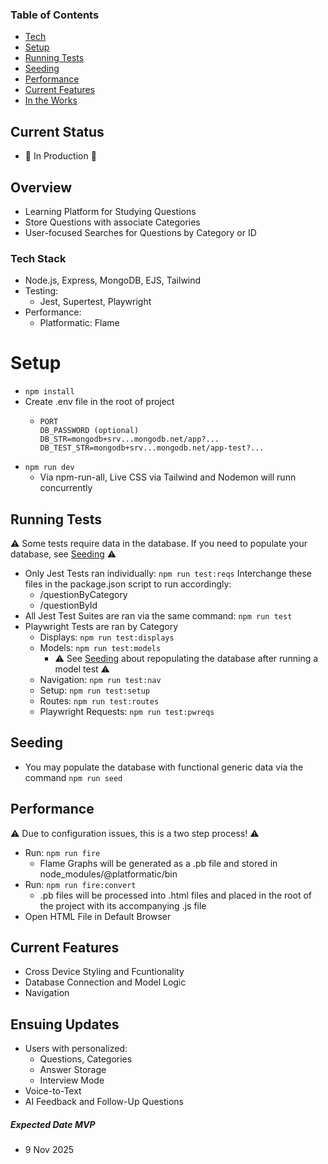 ### Table of Contents
- [Tech](#tech-stack)
- [Setup](#setup)
- [Running Tests](#running-tests)
- [Seeding](#seeding)
- [Performance](#performance)
- [Current Features](#current-features)
- [In the Works](#ensuing-updates)


## Current Status
- 🚫 In Production 🚫

## Overview
- Learning Platform for Studying Questions
- Store Questions with associate Categories
- User-focused Searches for Questions by Category or ID

### Tech Stack
- Node.js, Express, MongoDB, EJS, Tailwind
- Testing:
   * Jest, Supertest, Playwright
- Performance:
   * Platformatic: Flame

# Setup
- ```npm install```
- Create .env file in the root of project
   * ```
     PORT
     DB_PASSWORD (optional)
     DB_STR=mongodb+srv...mongodb.net/app?...
     DB_TEST_STR=mongodb+srv...mongodb.net/app-test?...
     ```
- ```npm run dev```
   * Via npm-run-all, Live CSS via Tailwind and Nodemon will runn concurrently

## Running Tests
⚠️ Some tests require data in the database. If you need to populate your database, see [Seeding](#Seeding) ⚠️

- Only Jest Tests ran individually: `npm run test:reqs`
Interchange these files in the package.json script to run accordingly:
   * /questionByCategory
   * /questionById
- All Jest Test Suites are ran via the same command: `npm run test`
- Playwright Tests are ran by Category
   * Displays: `npm run test:displays`
   * Models: `npm run test:models`
     * ⚠️ See [Seeding](#Seeding) about repopulating the database after running a model test ⚠️
   * Navigation: `npm run test:nav`
   * Setup: `npm run test:setup`
   * Routes: `npm run test:routes`
   * Playwright Requests: `npm run test:pwreqs`
 
## Seeding
- You may populate the database with functional generic data via the command `npm run seed`

## Performance
⚠️ Due to configuration issues, this is a two step process! ⚠️
- Run: `npm run fire`
   * Flame Graphs will be generated as a .pb file and stored in node_modules/@platformatic/bin
- Run: `npm run fire:convert`
   * .pb files will be processed into .html files and placed in the root of the project with its accompanying .js file
- Open HTML File in Default Browser

## Current Features
- Cross Device Styling and Fcuntionality
- Database Connection and Model Logic
- Navigation

## Ensuing Updates
- Users with personalized:
   * Questions, Categories
   * Answer Storage
   * Interview Mode
- Voice-to-Text
- AI Feedback and Follow-Up Questions


##### Expected Date MVP
- 9 Nov 2025